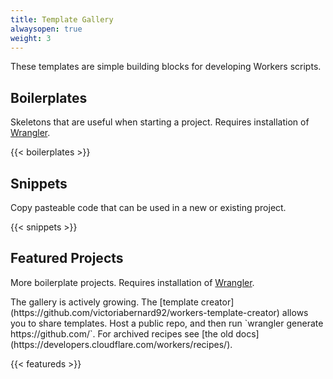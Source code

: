 ```yaml
---
title: Template Gallery
alwaysopen: true
weight: 3
---
```


<p>These templates are simple building blocks for developing Workers scripts.</p>
<h2>Boilerplates</h2>
<p>Skeletons that are useful when starting a project. <span>Requires installation of <a href="https://github.com/cloudflare/wrangler">Wrangler</a>.</span></p>

{{< boilerplates >}}

<h2>Snippets</h2>
<p>Copy pasteable code that can be used in a new or existing project.</p>

{{< snippets >}}

<h2>Featured Projects</h2>
<p>More boilerplate projects. <span>Requires installation of <a href="https://github.com/cloudflare/wrangler">Wrangler</a>.</span></p>
<p>The gallery is actively growing. The [template creator](https://github.com/victoriabernard92/workers-template-creator) allows you to share templates. Host a public repo, and then run `wrangler generate https://github.com/<your-repo>`.
For archived recipes see [the old docs](https://developers.cloudflare.com/workers/recipes/).</p>

{{< featureds >}}
